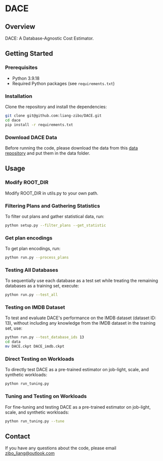 # DACE

## Overview
DACE: A Database-Agnostic Cost Estimator.

## Getting Started

### Prerequisites
- Python 3.9.18
- Required Python packages (see `requirements.txt`)

### Installation
Clone the repository and install the dependencies:
```bash
git clone git@github.com:liang-zibo/DACE.git
cd dace
pip install -r requirements.txt
```

### Download DACE Data
Before running the code, please download the data from this
[data repository](https://figshare.com/s/58a0e03829db15bef555) and put them in the data folder.

## Usage
### Modify ROOT_DIR
Modify ROOT_DIR in utils.py to your own path.

### Filtering Plans and Gathering Statistics
To filter out plans and gather statistical data, run:
```bash
python setup.py --filter_plans --get_statistic
```

### Get plan encodings
To get plan encodings, run:
```bash
python run.py --process_plans
```

### Testing All Databases
To sequentially use each database as a test set while treating the remaining databases as a training set, execute:
```bash
python run.py --test_all
```

### Testing on IMDB Dataset
To test and evaluate DACE's performance on the IMDB dataset (dataset ID: 13), without including any knowledge from the IMDB dataset in the training set, use:
```bash
python run.py --test_database_ids 13
cd data
mv DACE.ckpt DACE_imdb.ckpt
```

### Direct Testing on Workloads
To directly test DACE as a pre-trained estimator on job-light, scale, and synthetic workloads:
```bash
python run_tuning.py
```

### Tuning and Testing on Workloads
For fine-tuning and testing DACE as a pre-trained estimator on job-light, scale, and synthetic workloads:
```bash
python run_tuning.py --tune
```

## Contact

If you have any questions about the code, please email [zibo_liang@outlook.com](mailto:zibo_liang@outlook.com)
